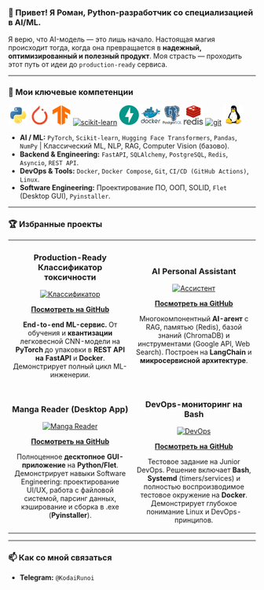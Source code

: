 ### 👋 Привет! Я Роман, Python-разработчик со специализацией в AI/ML.

Я верю, что AI-модель — это лишь начало. Настоящая магия происходит тогда, когда она превращается в **надежный, оптимизированный и полезный продукт**. Моя страсть — проходить этот путь от идеи до `production-ready` сервиса.

---

### 🚀 Мои ключевые компетенции

<p align="left">
  <a href="https://www.python.org" target="_blank" rel="noreferrer"><img src="https://raw.githubusercontent.com/devicons/devicon/master/icons/python/python-original.svg" alt="python" width="40" height="40"/></a>
  <a href="https://pytorch.org/" target="_blank" rel="noreferrer"><img src="https://raw.githubusercontent.com/devicons/devicon/master/icons/pytorch/pytorch-original.svg" alt="pytorch" width="40" height="40"/></a>
  <a href="https://www.tensorflow.org" target="_blank" rel="noreferrer"><img src="https://raw.githubusercontent.com/devicons/devicon/master/icons/tensorflow/tensorflow-original.svg" alt="tensorflow" width="40" height="40"/></a>
  <a href="https://scikit-learn.org/" target="_blank" rel="noreferrer"><img src="https://www.vectorlogo.zone/logos/scikit-learn/scikit-learn-icon.svg" alt="scikit-learn" width="40" height="40"/></a>
  <a href="https://fastapi.tiangolo.com/" target="_blank" rel="noreferrer"><img src="https://raw.githubusercontent.com/devicons/devicon/master/icons/fastapi/fastapi-original.svg" alt="fastapi" width="40" height="40"/></a>
  <a href="https://www.docker.com/" target="_blank" rel="noreferrer"><img src="https://raw.githubusercontent.com/devicons/devicon/master/icons/docker/docker-original-wordmark.svg" alt="docker" width="40" height="40"/></a>
  <a href="https://www.postgresql.org" target="_blank" rel="noreferrer"><img src="https://raw.githubusercontent.com/devicons/devicon/master/icons/postgresql/postgresql-original-wordmark.svg" alt="postgresql" width="40" height="40"/></a>
  <a href="https://redis.io" target="_blank" rel="noreferrer"><img src="https://raw.githubusercontent.com/devicons/devicon/master/icons/redis/redis-original-wordmark.svg" alt="redis" width="40" height="40"/></a>
  <a href="https://git-scm.com/" target="_blank" rel="noreferrer"><img src="https://www.vectorlogo.zone/logos/git-scm/git-scm-icon.svg" alt="git" width="40" height="40"/></a>
  <a href="https://www.linux.org/" target="_blank" rel="noreferrer"><img src="https://raw.githubusercontent.com/devicons/devicon/master/icons/linux/linux-original.svg" alt="linux" width="40" height="40"/></a>
</p>

*   **AI / ML:** `PyTorch`, `Scikit-learn`, `Hugging Face Transformers`, `Pandas`, `NumPy` | Классический ML, NLP, RAG, Computer Vision (базово).
*   **Backend & Engineering:** `FastAPI`, `SQLAlchemy`, `PostgreSQL`, `Redis`, `Asyncio`, `REST API`.
*   **DevOps & Tools:** `Docker`, `Docker Compose`, `Git`, `CI/CD (GitHub Actions)`, `Linux`.
*   **Software Engineering:** Проектирование ПО, ООП, SOLID, `Flet` (Desktop GUI), `Pyinstaller`.

---

### 🏆 Избранные проекты

<table>
<tr>
<td width="50%">
  <h3 align="center">Production-Ready Классификатор токсичности</h3>
  <div align="center">
    <a href="https://github.com/Runoi/lightweight-toxic-classifier" target="_blank">
      <img src="https://raw.githubusercontent.com/Runoi/lightweight-toxic-classifier/main/path/to/your/image.png" alt="Классификатор" width="400">
    </a>
    <p>
      <a href="https://github.com/Runoi/lightweight-toxic-classifier" target="_blank">
        <b>Посмотреть на GitHub</b>
      </a>
    </p>
    <p><strong>End-to-end ML-сервис.</strong> От обучения и <strong>квантизации</strong> легковесной CNN-модели на <strong>PyTorch</strong> до упаковки в <strong>REST API на FastAPI</strong> и <strong>Docker</strong>. Демонстрирует полный цикл ML-инженерии.</p>
  </div>
</td>
<td width="50%">
  <h3 align="center">AI Personal Assistant</h3>
  <div align="center">
    <a href="https://github.com/Runoi/personal-assistant" target="_blank">
      <img src="https://raw.githubusercontent.com/Runoi/personal-assistant/main/path/to/your/image.png" alt="Ассистент" width="400">
    </a>
    <p>
      <a href="https://github.com/Runoi/personal-assistant" target="_blank">
        <b>Посмотреть на GitHub</b>
      </a>
    </p>
    <p>Многокомпонентный <strong>AI-агент</strong> с RAG, памятью (Redis), базой знаний (ChromaDB) и инструментами (Google API, Web Search). Построен на <strong>LangChain</strong> и <strong>микросервисной архитектуре</strong>.</p>
  </div>
</td>
</tr>
<tr>
<td width="50%">
  <h3 align="center">Manga Reader (Desktop App)</h3>
  <div align="center">
    <a href="https://github.com/Runoi/Manga-Reader" target="_blank">
      <img src="https://raw.githubusercontent.com/Runoi/Manga-Reader/main/path/to/your/image.png" alt="Manga Reader" width="400">
    </a>
    <p>
      <a href="https://github.com/Runoi/Manga-Reader" target="_blank">
        <b>Посмотреть на GitHub</b>
      </a>
    </p>
    <p>Полноценное <strong>десктопное GUI-приложение</strong> на <strong>Python/Flet</strong>. Демонстрирует навыки Software Engineering: проектирование UI/UX, работа с файловой системой, парсинг данных, кэширование и сборка в .exe (<strong>Pyinstaller</strong>).</p>
  </div>
</td>
<td width="50%">
  <h3 align="center">DevOps-мониторинг на Bash</h3>
  <div align="center">
    <a href="https://github.com/Runoi/devops-monitoring-task" target="_blank">
      <img src="https://raw.githubusercontent.com/Runoi/devops-monitoring-task/main/path/to/your/image.png" alt="DevOps" width="400">
    </a>
    <p>
      <a href="https://github.com/Runoi/devops-monitoring-task" target="_blank">
        <b>Посмотреть на GitHub</b>
      </a>
    </p>
    <p>Тестовое задание на Junior DevOps. Решение включает <strong>Bash</strong>, <strong>Systemd</strong> (timers/services) и полностью воспроизводимое тестовое окружение на <strong>Docker</strong>. Демонстрирует глубокое понимание Linux и DevOps-принципов.</p>
  </div>
</td>
</tr>
</table>

---

### 📫 Как со мной связаться
*   **Telegram:** `@KodaiRunoi`
